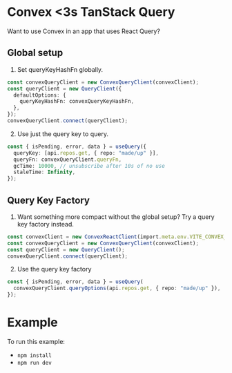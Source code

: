 # Convex <3s TanStack Query

Want to use Convex in an app that uses React Query?

## Global setup

1. Set queryKeyHashFn globally.

```ts
const convexQueryClient = new ConvexQueryClient(convexClient);
const queryClient = new QueryClient({
  defaultOptions: {
    queryKeyHashFn: convexQueryKeyHashFn,
  },
});
convexQueryClient.connect(queryClient);
```

2. Use just the query key to query.

```ts
const { isPending, error, data } = useQuery({
  queryKey: [api.repos.get, { repo: "made/up" }],
  queryFn: convexQueryClient.queryFn,
  gcTime: 10000, // unsubscribe after 10s of no use
  staleTime: Infinity,
});
```

## Query Key Factory

1. Want something more compact without the global setup? Try a query key factory instead.

```ts
const convexClient = new ConvexReactClient(import.meta.env.VITE_CONVEX_URL);
const convexQueryClient = new ConvexQueryClient(convexClient);
const queryClient = new QueryClient();
convexQueryClient.connect(queryClient);
```

2. Use the query key factory

```ts
const { isPending, error, data } = useQuery(
  convexQueryClient.queryOptions(api.repos.get, { repo: "made/up" }),
});
```

# Example

To run this example:

- `npm install`
- `npm run dev`
